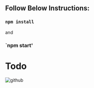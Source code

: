 ## Follow Below Instructions:

### `npm install`

and 

### `npm start'

# Todo

![github](https://github.com/AdityaPande18/React-Todo/tree/master/Video/Video.gif)
